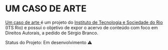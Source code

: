 # UM CASO DE ARTE
<a href="https://itsriodejaneiro.github.io/UMCASODEARTE/"> Um caso de arte </a> é um projeto do <a href="https://itsrio.org/pt/home/">Instituto de Tecnologia e Sociedade do Rio </a> (ITS Rio) e possui o objetivo de expor o acervo de conteúdo com foco em Direitos Autorais, a pedido de Sérgio Branco.


Status do Projeto: Em desenvolvimento ⚠️

